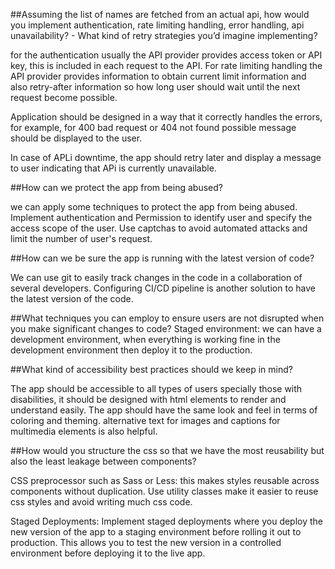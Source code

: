 ##Assuming the list of names are fetched from an actual api, how would you implement authentication, rate limiting handling, error handling, api unavailability? - What kind of retry strategies you’d imagine implementing?

for the authentication usually the API provider provides access token or API key, this is included in each request to the API.
For rate limiting handling the API provider provides information to obtain current limit information and also retry-after information so how long user should wait until the next request become possible.

Application should be designed in a way that it correctly handles the errors, for example, for 400 bad request or 404 not found possible message should be displayed to the user.

In case of APLi downtime, the app should retry later and display a message to user indicating that APi is currently unavailable.

##How can we protect the app from being abused?

we can apply some techniques to protect the app from being abused. Implement authentication and Permission to identify user and specify the access scope of the user. Use captchas to avoid automated attacks and limit the number of user's request.

##How can we be sure the app is running with the latest version of code?

We can use git to easily track changes in the code in a collaboration of several developers.
Configuring CI/CD pipeline is another solution to have the latest version of the code.

##What techniques you can employ to ensure users are not disrupted when you make significant changes to code?
Staged environment: we can have a development environment, when everything is working fine in the development environment then deploy it to the production.


##What kind of accessibility best practices should we keep in mind?

The app should be accessible to all types of users specially those with disabilities, it should be designed with html elements to render and understand easily. The app should have the same look and feel in terms of coloring and theming. alternative text for images and captions for multimedia elements is also helpful.

##How would you structure the css so that we have the most reusability but also the least leakage between components?

CSS preprocessor such as Sass or Less: this makes styles reusable across components without duplication.
Use utility classes make it easier to reuse css styles and avoid writing much css code.





















Staged Deployments: Implement staged deployments where you deploy the new version of the app to a staging environment before rolling it out to production. This allows you to test the new version in a controlled environment before deploying it to the live app.